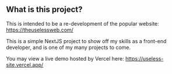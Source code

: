 ## What is this project?

This is intended to be a re-development of the popular website: https://theuselessweb.com/

This is a simple NextJS project to show off my skills as a front-end developer, and is one of my many projects to come.

You may view a live demo hosted by Vercel here: https://useless-site.vercel.app/